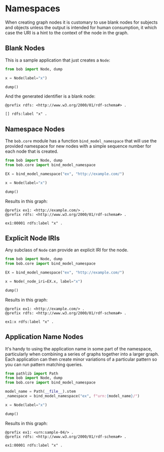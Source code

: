 # Namespaces

When creating graph nodes it is customary to use blank nodes for subjects and
objects unless the output is intended for human consumption, it which case the
URI is a hint to the context of the node in the graph.

## Blank Nodes

This is a sample application that just creates a `Node`:

```python
from bob import Node, dump

x = Node(label="x")

dump()
```

And the generated identifier is a blank node:

```turtle
@prefix rdfs: <http://www.w3.org/2000/01/rdf-schema#> .

[] rdfs:label "x" .
```

## Namespace Nodes

The `bob.core` module has a function `bind_model_namespace` that will use
the provided namespace for new nodes with a simple sequence number for
each node that is created.

```python
from bob import Node, dump
from bob.core import bind_model_namespace

EX = bind_model_namespace("ex", "http://example.com/")

x = Node(label="x")

dump()
```

Results in this graph:

```turtle
@prefix ex1: <http://example.com/> .
@prefix rdfs: <http://www.w3.org/2000/01/rdf-schema#> .

ex1:00001 rdfs:label "x" .
```

## Explicit Node IRIs 

Any subclass of `Node` can provide an explicit IRI for the node.

```python
from bob import Node, dump
from bob.core import bind_model_namespace

EX = bind_model_namespace("ex", "http://example.com/")

x = Node(_node_iri=EX.x, label="x")

dump()
```

Results in this graph:

```turtle
@prefix ex1: <http://example.com/> .
@prefix rdfs: <http://www.w3.org/2000/01/rdf-schema#> .

ex1:x rdfs:label "x" .
```

## Application Name Nodes

It's handy to using the application name in some part of the
namespace, particularly when combining a series of graphs
together into a larger graph.  Each application can then
create minor variations of a particular pattern so you can
run pattern matching queries.

```python
from pathlib import Path
from bob import Node, dump
from bob.core import bind_model_namespace

model_name = Path(__file__).stem
_namespace = bind_model_namespace("ex", f"urn:{model_name}/")

x = Node(label="x")

dump()
```

Results in this graph:

```turtle
@prefix ex1: <urn:sample-04/> .
@prefix rdfs: <http://www.w3.org/2000/01/rdf-schema#> .

ex1:00001 rdfs:label "x" .
```
